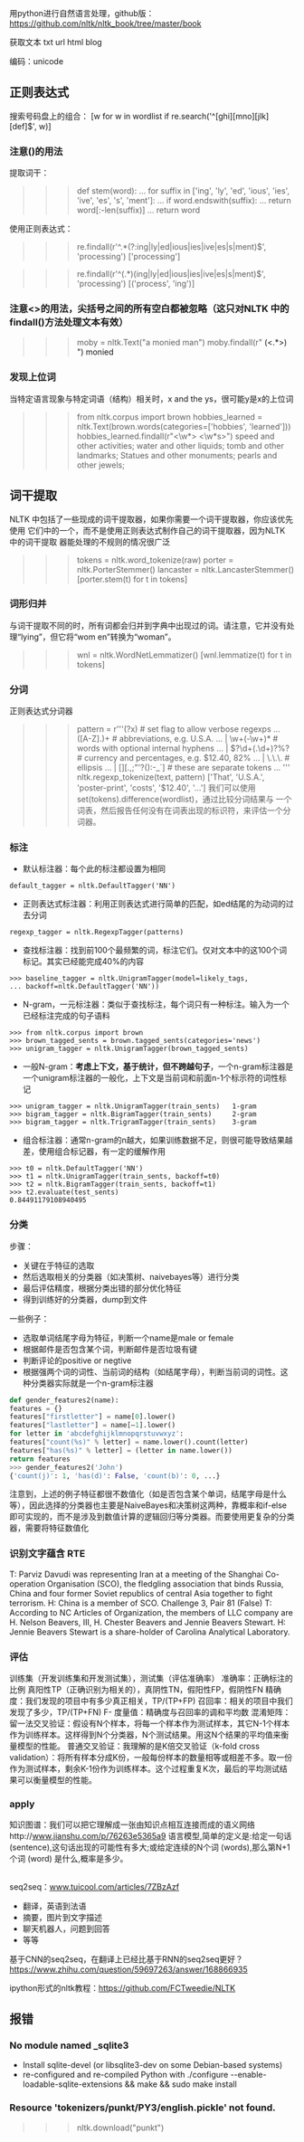 用python进行自然语言处理，github版：https://github.com/nltk/nltk_book/tree/master/book



获取文本
txt
url
html
blog

编码：unicode

## 正则表达式
搜索号码盘上的组合：
[w for w in wordlist if re.search('^[ghi][mno][jlk][def]$', w)]

### 注意()的用法
提取词干：
>>> def stem(word):
... for suffix in ['ing', 'ly', 'ed', 'ious', 'ies', 'ive', 'es', 's', 'ment']:
... if word.endswith(suffix):
... return word[:-len(suffix)]
... return word

使用正则表达式：
>>> re.findall(r'^.*(?:ing|ly|ed|ious|ies|ive|es|s|ment)$', 'processing')
['processing']

>>> re.findall(r'^(.*)(ing|ly|ed|ious|ies|ive|es|s|ment)$', 'processing')
[('process', 'ing')]

### 注意<>的用法，尖括号之间的所有空白都被忽略（这只对NLTK 中的findall()方法处理文本有效）
>>> moby = nltk.Text("a monied man")
>>> moby.findall(r"<a> (<.*>) <man>")
monied

### 发现上位词
当特定语言现象与特定词语（结构）相关时，x and the ys，很可能y是x的上位词
>>> from nltk.corpus import brown
>>> hobbies_learned = nltk.Text(brown.words(categories=['hobbies', 'learned']))
>>> hobbies_learned.findall(r"<\w*> <and> <other> <\w*s>")
speed and other activities; water and other liquids; tomb and other
landmarks; Statues and other monuments; pearls and other jewels;

## 词干提取
NLTK 中包括了一些现成的词干提取器，如果你需要一个词干提取器，你应该优先使用
它们中的一个，而不是使用正则表达式制作自己的词干提取器，因为NLTK 中的词干提取
器能处理的不规则的情况很广泛
>>> tokens = nltk.word_tokenize(raw)
>>> porter = nltk.PorterStemmer()
>>> lancaster = nltk.LancasterStemmer()
>>> [porter.stem(t) for t in tokens]


### 词形归并
与词干提取不同的时，所有词都会归并到字典中出现过的词。请注意，它并没有处理“lying”，但它将“wom
en”转换为“woman”。

>>> wnl = nltk.WordNetLemmatizer()
>>> [wnl.lemmatize(t) for t in tokens]

### 分词
正则表达式分词器
>>> pattern = r'''(?x) # set flag to allow verbose regexps
... ([A-Z]\.)+ # abbreviations, e.g. U.S.A.
... | \w+(-\w+)* # words with optional internal hyphens
... | \$?\d+(\.\d+)?%? # currency and percentages, e.g. $12.40, 82%
... | \.\.\. # ellipsis
... | [][.,;"'?():-_`] # these are separate tokens
... '''
>>> nltk.regexp_tokenize(text, pattern)
['That', 'U.S.A.', 'poster-print', 'costs', '$12.40', '...']
我们可以使用set(tokens).difference(wordlist)，通过比较分词结果与
一个词表，然后报告任何没有在词表出现的标识符，来评估一个分词器。


### 标注
* 默认标注器：每个此的标注都设置为相同
```
default_tagger = nltk.DefaultTagger('NN')

```
* 正则表达式标注器：利用正则表达式进行简单的匹配，如ed结尾的为动词的过去分词
```
regexp_tagger = nltk.RegexpTagger(patterns)

```
* 查找标注器：找到前100个最频繁的词，标注它们。仅对文本中的这100个词标记。其实已经能完成40%的内容
```
>>> baseline_tagger = nltk.UnigramTagger(model=likely_tags,
... backoff=nltk.DefaultTagger('NN'))

```
* N-gram，一元标注器：类似于查找标注，每个词只有一种标注。输入为一个已经标注完成的句子语料
```
>>> from nltk.corpus import brown
>>> brown_tagged_sents = brown.tagged_sents(categories='news')
>>> unigram_tagger = nltk.UnigramTagger(brown_tagged_sents)

```
* 一般N-gram：**考虑上下文，基于统计，但不跨越句子**，一个n-gram标注器是一个unigram标注器的一般化，上下文是当前词和前面n-1个标示符的词性标记
```
>>> unigram_tagger = nltk.UnigramTagger(train_sents)   1-gram
>>> bigram_tagger = nltk.BigramTagger(train_sents)     2-gram
>>> bigram_tagger = nltk.TrigramTagger(train_sents)    3-gram

```
* 组合标注器：通常n-gram的n越大，如果训练数据不足，则很可能导致结果越差，使用组合标记器，有一定的缓解作用
```
>>> t0 = nltk.DefaultTagger('NN')
>>> t1 = nltk.UnigramTagger(train_sents, backoff=t0)
>>> t2 = nltk.BigramTagger(train_sents, backoff=t1)
>>> t2.evaluate(test_sents)
0.84491179108940495

```

### 分类
步骤：
* 关键在于特征的选取
* 然后选取相关的分类器（如决策树、naivebayes等）进行分类
* 最后评估精度，根据分类出错的部分优化特征
* 得到训练好的分类器，dump到文件

一些例子：
* 选取单词结尾字母为特征，判断一个name是male or female
* 根据邮件是否包含某个词，判断邮件是否垃圾有键
* 判断评论的positive or negtive
* 根据强两个词的词性、当前词的结构（如结尾字母），判断当前词的词性。这种分类器实际就是一个n-gram标注器

```python
def gender_features2(name):
features = {}
features["firstletter"] = name[0].lower()
features["lastletter"] = name[–1].lower()
for letter in 'abcdefghijklmnopqrstuvwxyz':
features["count(%s)" % letter] = name.lower().count(letter)
features["has(%s)" % letter] = (letter in name.lower())
return features
>>> gender_features2('John')
{'count(j)': 1, 'has(d)': False, 'count(b)': 0, ...}

```
注意到，上述的例子特征都很不数值化（如是否包含某个单词，结尾字母是什么等），因此选择的分类器也主要是NaiveBayes和决策树这两种，靠概率和if-else即可实现的，而不是涉及到数值计算的逻辑回归等分类器。而要使用更复杂的分类器，需要将特征数值化

### 识别文字蕴含 RTE
T: Parviz Davudi was representing Iran at a meeting of the Shanghai Co-operation
Organisation (SCO), the fledgling association that binds Russia, China and four
former Soviet republics of central Asia together to fight terrorism.
H: China is a member of SCO.
Challenge 3, Pair 81 (False)
T: According to NC Articles of Organization, the members of LLC company are
H. Nelson Beavers, III, H. Chester Beavers and Jennie Beavers Stewart.
H: Jennie Beavers Stewart is a share-holder of Carolina Analytical Laboratory.

### 评估
训练集（开发训练集和开发测试集），测试集（评估准确率）
准确率：正确标注的比例
真阳性TP（正确识别为相关的），真阴性TN，假阳性FP，假阴性FN
精确度：我们发现的项目中有多少真正相关，TP/(TP+FP)
召回率：相关的项目中我们发现了多少，TP/(TP+FN)
F- 度量值：精确度与召回率的调和平均数
混淆矩阵：
留一法交叉验证：假设有N个样本，将每一个样本作为测试样本，其它N-1个样本作为训练样本。这样得到N个分类器，N个测试结果。用这N个结果的平均值来衡量模型的性能。
普通交叉验证：我理解的是K倍交叉验证（k-fold cross validation）：将所有样本分成K份，一般每份样本的数量相等或相差不多。取一份作为测试样本，剩余K-1份作为训练样本。这个过程重复K次，最后的平均测试结果可以衡量模型的性能。


### apply
知识图谱：我们可以把它理解成一张由知识点相互连接而成的语义网络http://www.jianshu.com/p/76263e5365a9
语言模型,简单的定义是:给定一句话(sentence),这句话出现的可能性有多大;或给定连续的N个词 (words),那么第N+1个词 (word) 是什么,概率是多少。

## 
seq2seq：www.tuicool.com/articles/7ZBzAzf
* 翻译，英语到法语
* 摘要，图片到文字描述
* 聊天机器人，问题到回答
* 等等

基于CNN的seq2seq，在翻译上已经比基于RNN的seq2seq更好？https://www.zhihu.com/question/59697263/answer/168866935

ipython形式的nltk教程：https://github.com/FCTweedie/NLTK

## 报错

### No module named _sqlite3
* Install sqlite-devel (or libsqlite3-dev on some Debian-based systems)
* re-configured and re-compiled Python with ./configure --enable-loadable-sqlite-extensions && make && sudo make install

### Resource 'tokenizers/punkt/PY3/english.pickle' not found.
>>> nltk.download("punkt")